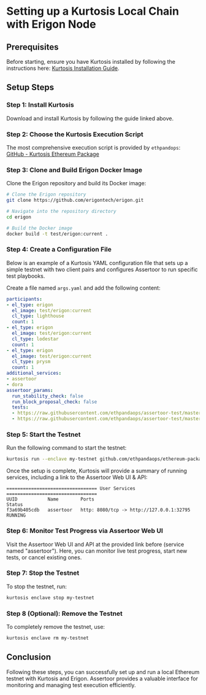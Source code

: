# Setting up a Kurtosis Local Chain with Erigon Node

## Prerequisites

Before starting, ensure you have Kurtosis installed by following the instructions here: [Kurtosis Installation Guide](https://docs.kurtosis.com/install).

## Setup Steps

### Step 1: Install Kurtosis

Download and install Kurtosis by following the guide linked above.

### Step 2: Choose the Kurtosis Execution Script

The most comprehensive execution script is provided by `ethpandops`:  
[GitHub - Kurtosis Ethereum Package](https://github.com/kurtosis-tech/ethereum-package)

### Step 3: Clone and Build Erigon Docker Image

Clone the Erigon repository and build its Docker image:

```sh
# Clone the Erigon repository
git clone https://github.com/erigontech/erigon.git

# Navigate into the repository directory
cd erigon

# Build the Docker image
docker build -t test/erigon:current .
```

### Step 4: Create a Configuration File

Below is an example of a Kurtosis YAML configuration file that sets up a simple testnet with two client pairs and configures Assertoor to run specific test playbooks.

Create a file named `args.yaml` and add the following content:

```yaml
participants:
- el_type: erigon
  el_image: test/erigon:current
  cl_type: lighthouse
  count: 1
- el_type: erigon
  el_image: test/erigon:current
  cl_type: lodestar
  count: 1
- el_type: erigon
  el_image: test/erigon:current
  cl_type: prysm
  count: 1
additional_services:
- assertoor
- dora
assertoor_params:
  run_stability_check: false
  run_block_proposal_check: false
  tests:
  - https://raw.githubusercontent.com/ethpandaops/assertoor-test/master/assertoor-tests/block-proposal-check.yaml
  - https://raw.githubusercontent.com/ethpandaops/assertoor-test/master/assertoor-tests/all-opcodes-test.yaml
```

### Step 5: Start the Testnet

Run the following command to start the testnet:

```sh
kurtosis run --enclave my-testnet github.com/ethpandaops/ethereum-package --args-file ./args.yaml
```

Once the setup is complete, Kurtosis will provide a summary of running services, including a link to the Assertoor Web UI & API:

```
================================= User Services =================================
UUID           Name        Ports                                         Status
f3a69b405cdb   assertoor   http: 8080/tcp -> http://127.0.0.1:32795      RUNNING
```

### Step 6: Monitor Test Progress via Assertoor Web UI

Visit the Assertoor Web UI and API at the provided link before (service named "assertoor").
Here, you can monitor live test progress, start new tests, or cancel existing ones.

### Step 7: Stop the Testnet

To stop the testnet, run:

```sh
kurtosis enclave stop my-testnet
```

### Step 8 (Optional): Remove the Testnet

To completely remove the testnet, use:

```sh
kurtosis enclave rm my-testnet
```

## Conclusion

Following these steps, you can successfully set up and run a local Ethereum testnet with Kurtosis and Erigon. Assertoor provides a valuable interface for monitoring and managing test execution efficiently.
